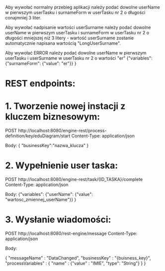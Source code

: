 Aby wywołać normalny przebieg aplikacji należy podać dowolne userName w pierwszym userTasku i surnameForm w userTasku nr 2 o długości conajmniej 3 liter.

Aby wywołać nadpisanie wartości userSurname należy podać dowolne userName w pierwszym userTasku i surnameForm w userTasku nr 2 o długości mniejszej niż 3 litery - wartość userSurname zostanie automatycznie napisana wartością "LongUserSurname".

Aby wywołać ERROR należy podać dowolne userName w pierwszym userTasku i userSurname w userTasku nr 2 o wartości "er"
{"variables":
    {"surnameForm": {"value": "er"}}
}


# REST endpoints:

# 1. Tworzenie nowej instacji z kluczem biznesowym:

POST
http://localhost:8080/engine-rest/process-definition/key/eduDiagram/start
Content-Type: application/json

Body:
{
    "businessKey":"nazwa_klucza"
}

# 2. Wypełnienie user taska:
POST
http://localhost:8080/engine-rest/task/{ID_TASKA}/complete
Content-Type: application/json

Body:
{"variables":
    {"userName": {"value": "wartosc_zmiennej_userName"}}
}

# 3. Wysłanie wiadomości:
POST
http://localhost:8080/rest-engine/message
Content-Type: application/json

Body:

{
  "messageName" : "DataChanged",
  "businessKey" : "{buisness_key}",
  "processVariables" : {
    "name" : {"value" : "IMIE", "type": "String"}
                  }
  }
